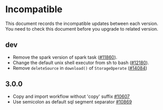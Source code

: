 # Incompatible

This document records the incompatible updates between each version. You need to check this document before you upgrade to related version.

## dev

* Remove the spark version of spark task ([#11860](https://github.com/apache/dolphinscheduler/pull/11860)).
* Change the default unix shell executor from sh to bash ([#12180](https://github.com/apache/dolphinscheduler/pull/12180)).
* Remove `deleteSource` in `download()` of `StorageOperate` ([#14084](https://github.com/apache/dolphinscheduler/pull/14084))

## 3.0.0

* Copy and import workflow without 'copy' suffix [#10607](https://github.com/apache/dolphinscheduler/pull/10607)
* Use semicolon as default sql segment separator [#10869](https://github.com/apache/dolphinscheduler/pull/10869)

